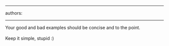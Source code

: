 

---
authors:

---




<span class='intro'> Your good and bad examples should be concise and to the point. <br>
<br>
Keep it simple, stupid &#58;) 
 </span>




